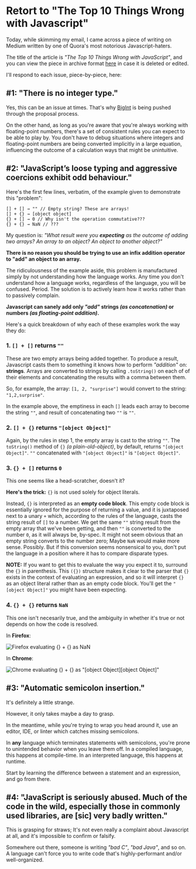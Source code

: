 # Retort to "The Top 10 Things Wrong with Javascript"

Today, while skimming my email, I came across a piece of writing on Medium written by one of Quora's most notorious Javascript-haters.

The title of the article is *"The Top 10 Things Wrong with JavaScript"*, and you can view the piece in archive format [here](http://web.archive.org/web/20190609142005/https://medium.com/javascript-non-grata/the-top-10-things-wrong-with-javascript-58f440d6b3d8) in case it is deleted or edited.

I'll respond to each issue, piece-by-piece, here:

## #1: "There is no integer type."

Yes, this can be an issue at times. That's why [BigInt](https://developer.mozilla.org/en-US/docs/Web/JavaScript/Reference/Global_Objects/BigInt) is being pushed through the proposal process.

On the other hand, as long as you're aware that you're always working with floating-point numbers, there's a set of consistent rules you can expect to be able to play by. You don't have to debug situations where integers and floating-point numbers are being converted implicitly in a large equation, influencing the outcome of a calculation ways that might be unintuitive.

## #2: "JavaScript’s loose typing and aggressive coercions exhibit odd behaviour."

Here's the first few lines, verbatim, of the example given to demonstrate this "problem":

    [] + [] → "" // Empty string? These are arrays!
    [] + {} → [object object]
    {} + [] → 0 // Why isn't the operation commutative???
    {} + {} → NaN // ???
    
My question is: *"What result were you **expecting** as the outcome of adding two arrays? An array to an object? An object to another object?"*

**There is no reason you should be trying to use an infix addition operator to "add" an object to an array.**

The ridiculousness of the example aside, this problem is manufactured simply by not understanding how the language works. Any time you don't understand how a language works, regardless of the language, you will be confused. Period. The solution is to actively learn how it works rather than to passively complain.

**Javascript can sanely add only *"add"* strings *(as concatenation)* or numbers *(as floating-point addition)*.**

Here's a quick breakdown of why each of these examples work the way they do:

### 1. `[] + []` returns `""`

These are two empty arrays being added together. To produce a result, Javascript casts them to something it knows how to perform *"addition"* on: **strings**. Arrays are converted to strings by calling `.toString()` on each of of their elements and concatenating the results with a comma between them.

So, for example, the array:
`[1, 2, "surprise"]`
would convert to the string:
`"1,2,surprise"`.

In the example above, the emptiness in each `[]` leads each array to become the string `""`, and result of concatenating two `""` is `""`.

### 2. `[] + {}` returns `"[object Object]"`

Again, by the rules in step 1, the empty array is cast to the string `""`. The `toString()` method of `{}` *(a plain-old-object)*, by default, returns `"[object Object]"`. `""` concatenated with `"[object Object]"` is `"[object Object]"`.

### 3. `{} + []` returns `0`

This one seems like a head-scratcher, doesn't it?

**Here's the trick:** `{}` is not used solely for object literals.

Instead, `{}` is interpreted as an **empty code block**. This empty code block is essentially ignored for the purpose of returning a value, and it is juxtaposed next to a unary `+` which, according to the rules of the language, casts the string result of `[]` to a number. We get the same `""` string result from the empty array that we've been getting, and then `""` is converted to the number `0`, as it will always be, by-spec. It might not seem obvious that an empty string converts to the number zero; Maybe `NaN` would make more sense. Possibly. But if this conversion seems nonsensical to you, don't put the language in a position where it has to compare disparate types.

**NOTE:** If you want to get this to evaluate the way you expect it to, surround the `{}` in parenthesis. This `({})` structure makes it clear to the parser that `{}` exists in the context of evaluating an expression, and so it will interpret `{}` as an object literal rather than as an empty code block. You'll get the `"[object Object]"` you might have been expecting.

### 4. `{} + {}` returns `NaN`

This one isn't necesarily true, and the ambiguity in whether it's true or not depends on how the code is resolved.

In **Firefox**:

![Firefox evaluating {} + {} as NaN](https://i.imgur.com/nS52LCP.png)

In **Chrome**:

![Chrome evaluating {} + {} as "[object Object][object Object]"](https://i.imgur.com/CzAFBH5.png)

## #3: "Automatic semicolon insertion."

It's definitely a little strange.

However, it only takes maybe a day to grasp.

In the meantime, while you're trying to wrap you head around it, use an editor, IDE, or linter which catches missing semicolons.

In **any** language which terminates statements with semicolons, you're prone to unintended behavior when you leave them off. In a compiled language, this happens at compile-time. In an interpreted language, this happens at runtime.

Start by learning the difference between a statement and an expression, and go from there.

## #4: "JavaScript is seriously abused. Much of the code in the wild, especially those in commonly used libraries, are [sic] very badly written."

This is grasping for straws; It's not even really a complaint about Javascript at all, and it's impossible to confirm or falsify.

Somewhere out there, someone is writing *"bad C"*, *"bad Java"*, and so on. A language can't force you to write code that's highly-performant and/or well-organized.

